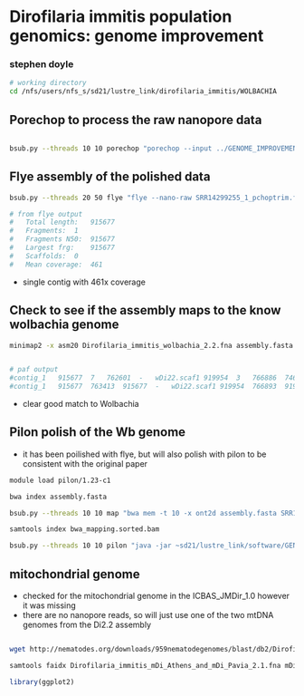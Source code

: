 # Dirofilaria immitis population genomics: genome improvement

### stephen doyle




```bash
# working directory
cd /nfs/users/nfs_s/sd21/lustre_link/dirofilaria_immitis/WOLBACHIA

```


## Porechop to process the raw nanopore data
```bash

bsub.py --threads 10 10 porechop "porechop --input ../GENOME_IMPROVEMENT/NANOPORE_DATA/SRR14299255_1.fastq.gz --output SRR14299255_1_pchoptrim.fastq.gz --threads 10"

```




## Flye assembly of the polished data
```bash
bsub.py --threads 20 50 flye "flye --nano-raw SRR14299255_1_pchoptrim.fastq.gz --genome-size 100M --threads 20 --out-dir flye_out"

# from flye output
#	Total length:	915677
#	Fragments:	1
#	Fragments N50:	915677
#	Largest frg:	915677
#	Scaffolds:	0
#	Mean coverage:	461
```
- single contig with 461x coverage



## Check to see if the assembly maps to the know wolbachia genome 


```bash
minimap2 -x asm20 Dirofilaria_immitis_wolbachia_2.2.fna assembly.fasta


# paf output
#contig_1	915677	7	762601	-	wDi22.scaf1	919954	3	766886	746238	766904	60	tp:A:P	cm:i:127757	s1:i:746081	s2:i:996	dv:f:0.0043	rl:i:0
#contig_1	915677	763413	915677	-	wDi22.scaf1	919954	766893	919947	149308	153054	60	tp:A:P	cm:i:25644	s1:i:149301	s2:i:44	dv:f:0.0043	rl:i:0
```
- clear good match to Wolbachia




## Pilon polish of the Wb genome
- it has been poilished with flye, but will also polish with pilon to be consistent with the original paper 

```bash
module load pilon/1.23-c1

bwa index assembly.fasta

bsub.py --threads 10 10 map "bwa mem -t 10 -x ont2d assembly.fasta SRR14299255_1_pchoptrim.fastq.gz \| samtools sort -o bwa_mapping.sorted.bam"

samtools index bwa_mapping.sorted.bam

bsub.py --threads 10 10 pilon "java -jar ~sd21/lustre_link/software/GENOME_IMPROVEMENT/pilon-1.22/pilon-1.22.jar --genome assembly.fasta --bam bwa_mapping.sorted.bam --threads 10"
```




## mitochondrial genome
- checked for the mitochondrial genome in the ICBAS_JMDir_1.0 however it was missing
- there are no nanopore reads, so will just use one of the two mtDNA genomes from the Di2.2 assembly

```bash

wget http://nematodes.org/downloads/959nematodegenomes/blast/db2/Dirofilaria_immitis_mDi_Athens_and_mDi_Pavia_2.1.fna.gz

samtools faidx Dirofilaria_immitis_mDi_Athens_and_mDi_Pavia_2.1.fna mDi_Athens_2.1 > mDi_Athens_2.1.fa

```


```R
library(ggplot2)

```
